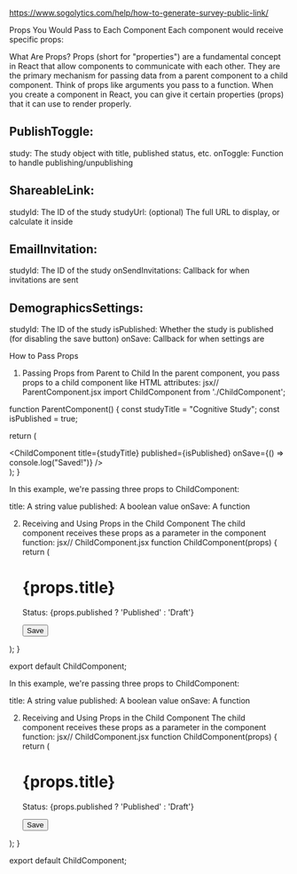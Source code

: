 https://www.sogolytics.com/help/how-to-generate-survey-public-link/

Props You Would Pass to Each Component
Each component would receive specific props:

What Are Props?
Props (short for "properties") are a fundamental concept in React that allow components to communicate with each other. They are the primary mechanism for passing data from a parent component to a child component.
Think of props like arguments you pass to a function. When you create a component in React, you can give it certain properties (props) that it can use to render properly.

## PublishToggle:
study: The study object with title, published status, etc.
onToggle: Function to handle publishing/unpublishing


## ShareableLink:
studyId: The ID of the study
studyUrl: (optional) The full URL to display, or calculate it inside


## EmailInvitation:
studyId: The ID of the study
onSendInvitations: Callback for when invitations are sent


## DemographicsSettings:
studyId: The ID of the study
isPublished: Whether the study is published (for disabling the save button)
onSave: Callback for when settings are 

How to Pass Props
1. Passing Props from Parent to Child
In the parent component, you pass props to a child component like HTML attributes:
jsx// ParentComponent.jsx
import ChildComponent from './ChildComponent';

function ParentComponent() {
  const studyTitle = "Cognitive Study";
  const isPublished = true;
  
  return (
    <div>
      <ChildComponent 
        title={studyTitle} 
        published={isPublished} 
        onSave={() => console.log("Saved!")} 
      />
    </div>
  );
}

In this example, we're passing three props to ChildComponent:

title: A string value
published: A boolean value
onSave: A function

2. Receiving and Using Props in the Child Component
The child component receives these props as a parameter in the component function:
jsx// ChildComponent.jsx
function ChildComponent(props) {
  return (
    <div>
      <h1>{props.title}</h1>
      <p>Status: {props.published ? 'Published' : 'Draft'}</p>
      <button onClick={props.onSave}>Save</button>
    </div>
  );
}

export default ChildComponent;

In this example, we're passing three props to ChildComponent:

title: A string value
published: A boolean value
onSave: A function

2. Receiving and Using Props in the Child Component
The child component receives these props as a parameter in the component function:
jsx// ChildComponent.jsx
function ChildComponent(props) {
  return (
    <div>
      <h1>{props.title}</h1>
      <p>Status: {props.published ? 'Published' : 'Draft'}</p>
      <button onClick={props.onSave}>Save</button>
    </div>
  );
}

export default ChildComponent;